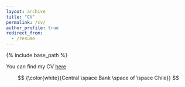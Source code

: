 ```yaml
---
layout: archive
title: "CV"
permalink: /cv/
author_profile: true
redirect_from:
  - /resume
---
```


{% include base_path %}

You can find my CV [here](http://alvarocastilloa.github.io/files/CV_AlvaroCastillo.pdf)

$$ {\color{white}{Central \space Bank \space of \space Chile}} $$
